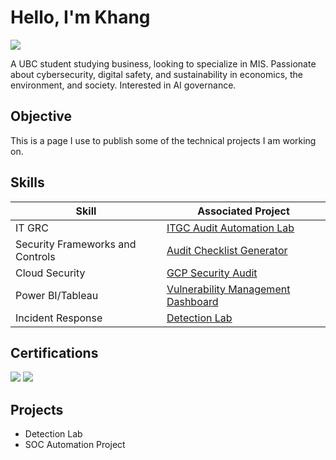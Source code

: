 # Hello, I'm Khang
<a href="[[https://www.linkedin.com/in/th%E1%BA%BF-khang-huynh-aba8aa1a7/?original_referer=https%3A%2F%2Fduckduckgo%2Ecom%2F&originalSubdomain=ca]">
<img src="[https://img.shields.io/badge/-LinkedIn-0072b1?&style=for-the-badge&logo=linkedin&logoColor=white](https://www.linkedin.com/in/th%E1%BA%BF-khang-huynh-aba8aa1a7/?original_referer=https%3A%2F%2Fduckduckgo%2Ecom%2F&originalSubdomain=ca)" /></a>

A UBC student studying business, looking to specialize in MIS. Passionate about cybersecurity, digital safety, and sustainability in economics, the environment, and society. Interested in AI governance.

## Objective
This is a page I use to publish some of the technical projects I am working on.

## Skills

| Skill                                         | Associated Project         |
|-----------------------------------------------|----------------------------|
| IT GRC                                         | <a href="https://google.com">ITGC Audit Automation Lab</a>|
| Security Frameworks and Controls               | <a href="https://google.com">Audit Checklist Generator</a>|
| Cloud Security                                 | <a href="https://google.com">GCP Security Audit</a>|
| Power BI/Tableau                               | <a href="https://google.com">Vulnerability Management Dashboard</a>|
| Incident Response                              | <a href="https://google.com">Detection Lab</a>|

## Certifications
<div>
<img src="https://img.shields.io/badge/-Security%2B-FF0000?&style=for-the-badge&logo=CompTIA&logoColor=white" />
<img src="https://img.shields.io/badge/-PCCET-FA582D?&style=for-the-badge&logo=PaloAlto&logoColor=white" />
</div>

## Projects
- Detection Lab
- SOC Automation Project
